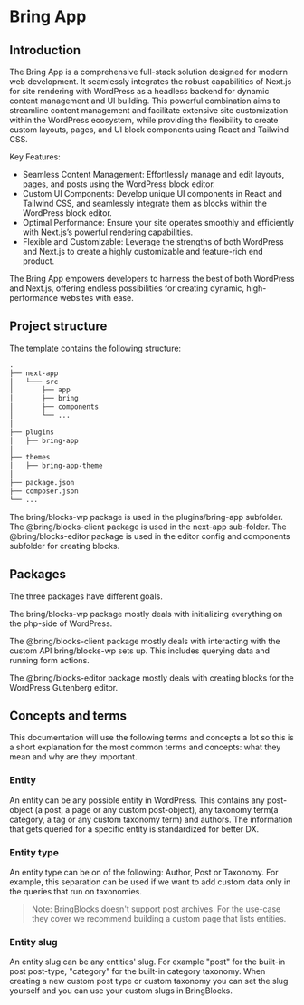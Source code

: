 # Bring App

## Introduction

The Bring App is a comprehensive full-stack solution designed for modern web development. It seamlessly integrates the robust capabilities of Next.js for site rendering with WordPress as a headless backend for dynamic content management and UI building. This powerful combination aims to streamline content management and facilitate extensive site customization within the WordPress ecosystem, while providing the flexibility to create custom layouts, pages, and UI block components using React and Tailwind CSS.

Key Features:

-   Seamless Content Management: Effortlessly manage and edit layouts, pages, and posts using the WordPress block editor.
-   Custom UI Components: Develop unique UI components in React and Tailwind CSS, and seamlessly integrate them as blocks within the WordPress block editor.
-   Optimal Performance: Ensure your site operates smoothly and efficiently with Next.js’s powerful rendering capabilities.
-   Flexible and Customizable: Leverage the strengths of both WordPress and Next.js to create a highly customizable and feature-rich end product.

The Bring App empowers developers to harness the best of both WordPress and Next.js, offering endless possibilities for creating dynamic, high-performance websites with ease.

## Project structure

The template contains the following structure:

```txt
.
├── next-app
│   └─── src
│       ├── app
│       ├── bring
│       ├── components
│       └── ...
│
├── plugins
│   ├── bring-app
│
├── themes
│   ├── bring-app-theme
│
├── package.json
├── composer.json
└── ...
```

The bring/blocks-wp package is used in the plugins/bring-app subfolder.
The @bring/blocks-client package is used in the next-app sub-folder.
The @bring/blocks-editor package is used in the editor config and components subfolder for creating blocks.

## Packages

The three packages have different goals.

The bring/blocks-wp package mostly deals with initializing everything on the php-side of WordPress.

The @bring/blocks-client package mostly deals with interacting with the custom API bring/blocks-wp sets up. This includes querying data and running form actions.

The @bring/blocks-editor package mostly deals with creating blocks for the WordPress Gutenberg editor.

## Concepts and terms

This documentation will use the following terms and concepts a lot so this is a short explanation for the most common terms and concepts: what they mean and why are they important.

### Entity

An entity can be any possible entity in WordPress. This contains any post-object (a post, a page or any custom post-object), any taxonomy term(a category, a tag or any custom taxonomy term) and authors. The information that gets queried for a specific entity is standardized for better DX.

### Entity type

An entity type can be on of the following: Author, Post or Taxonomy. For example, this separation can be used if we want to add custom data only in the queries that run on taxonomies.

> Note: BringBlocks doesn't support post archives. For the use-case they cover we recommend building a custom page that lists entities.

### Entity slug

An entity slug can be any entities' slug. For example "post" for the built-in post post-type, "category" for the built-in category taxonomy. When creating a new custom post type or custom taxonomy you can set the slug yourself and you can use your custom slugs in BringBlocks.
